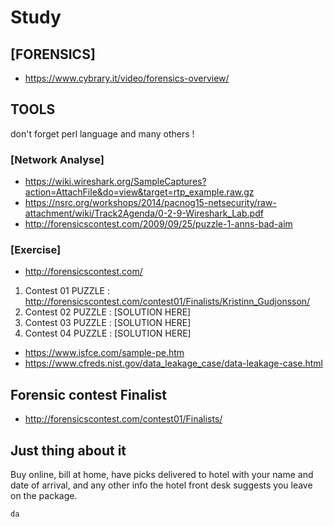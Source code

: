 
# Study
## [FORENSICS]
* https://www.cybrary.it/video/forensics-overview/
## TOOLS
don't forget perl language and many others ! 
### [Network Analyse]
* https://wiki.wireshark.org/SampleCaptures?action=AttachFile&do=view&target=rtp_example.raw.gz
* https://nsrc.org/workshops/2014/pacnog15-netsecurity/raw-attachment/wiki/Track2Agenda/0-2-9-Wireshark_Lab.pdf
* http://forensicscontest.com/2009/09/25/puzzle-1-anns-bad-aim
### [Exercise]
* http://forensicscontest.com/
1. Contest 01 PUZZLE : http://forensicscontest.com/contest01/Finalists/Kristinn_Gudjonsson/ 
2. Contest 02 PUZZLE : [SOLUTION HERE]
3. Contest 03 PUZZLE : [SOLUTION HERE]
4. Contest 04 PUZZLE : [SOLUTION HERE]
* https://www.isfce.com/sample-pe.htm
* https://www.cfreds.nist.gov/data_leakage_case/data-leakage-case.html
## Forensic contest Finalist
* http://forensicscontest.com/contest01/Finalists/

## Just thing about it
 Buy online, bill at home, have picks delivered to hotel with your name and date of arrival, and any other info the hotel front desk suggests you leave on the package.


```
da
```
